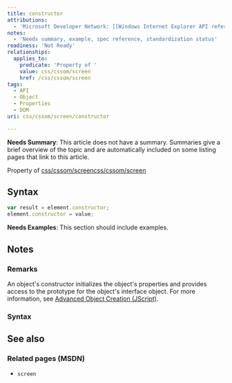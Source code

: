 ```yaml
---
title: constructor
attributions:
  - 'Microsoft Developer Network: [[Windows Internet Explorer API reference](http://msdn.microsoft.com/en-us/library/ie/hh828809%28v=vs.85%29.aspx) Article]'
notes:
  - 'Needs summary, example, spec reference, standardization status'
readiness: 'Not Ready'
relationships:
  applies_to:
    predicate: 'Property of '
    value: css/cssom/screen
    href: /css/cssom/screen
tags:
  - API
  - Object
  - Properties
  - DOM
uri: css/cssom/screen/constructor

---
```

**Needs Summary**: This article does not have a summary. Summaries give a brief overview of the topic and are automatically included on some listing pages that link to this article.

Property of [css/cssom/screen](/css/cssom/screen)[css/cssom/screen](/css/cssom/screen)

## <span>Syntax</span>

``` js
var result = element.constructor;
element.constructor = value;
```

**Needs Examples**: This section should include examples.

## <span>Notes</span>

### <span>Remarks</span>

An object's constructor initializes the object's properties and provides access to the prototype for the object's interface object. For more information, see [Advanced Object Creation (JScript)](http://go.microsoft.com/fwlink/p/?LinkId=243136).

### <span>Syntax</span>

## <span>See also</span>

### <span>Related pages (MSDN)</span>

-   `screen`
